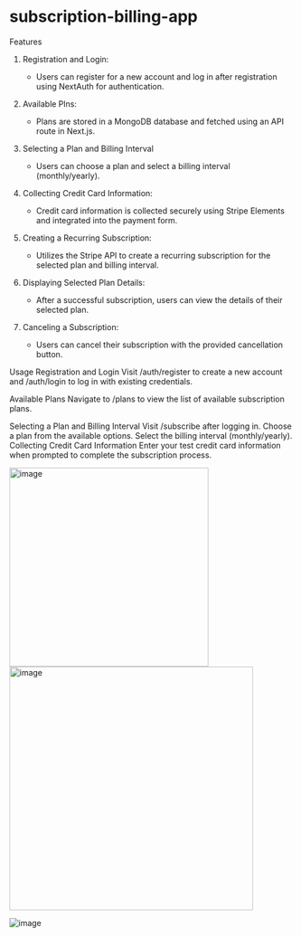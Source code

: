 # subscription-billing-app

Features

1. Registration and Login:
   - Users can register for a new account and log in after registration using NextAuth for authentication.

2. Available Plns:
   - Plans are stored in a MongoDB database and fetched using an API route in Next.js.

3. Selecting a Plan and Billing Interval
   - Users can choose a plan and select a billing interval (monthly/yearly).

4. Collecting Credit Card Information:
   - Credit card information is collected securely using Stripe Elements and integrated into the payment form.

5. Creating a Recurring Subscription:
   - Utilizes the Stripe API to create a recurring subscription for the selected plan and billing interval.

6. Displaying Selected Plan Details:
   - After a successful subscription, users can view the details of their selected plan.

7. Canceling a Subscription:
   - Users can cancel their subscription with the provided cancellation button.

Usage
Registration and Login
Visit /auth/register to create a new account and /auth/login to log in with existing credentials.

Available Plans
Navigate to /plans to view the list of available subscription plans.



Selecting a Plan and Billing Interval
Visit /subscribe after logging in.
Choose a plan from the available options.
Select the billing interval (monthly/yearly).
Collecting Credit Card Information
Enter your test credit card information when prompted to complete the subscription process.


<img width="352" alt="image" src="https://github.com/shukla307/subscription-billing-app/assets/78009394/5c789b64-91bb-4ce2-894f-fdcabcc71bc7">



<img width="431" alt="image" src="https://github.com/shukla307/subscription-billing-app/assets/78009394/4391dfba-b236-4ee9-be8d-2c182ee0334d">



![image](https://github.com/shukla307/subscription-billing-app/assets/78009394/ffb7e3b4-0b9e-49f5-bef2-45da479b7208)



